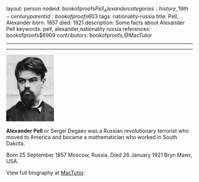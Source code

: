 layout: person
nodeid: bookofproofs$Pell_Alexander
categories: history,19th-century
parentid: bookofproofs$603
tags: nationality-russia
title: Pell, Alexander
born: 1857
died: 1921
description: Some facts about Alexander Pell
keywords: pell, alexander,nationality russia
references: bookofproofs$6909
contributors: bookofproofs,@MacTutor

---


---

![Pell_Alexander.jpg](https://github.com/bookofproofs/bookofproofs.github.io/blob/main/_sources/_assets/images/portraits/Pell_Alexander.jpg?raw=true)

**Alexander Pell** or Sergei Degaev was a Russian revolutionary terrorist who moved to America and became a mathematician who worked in South Dakota.

Born 25 September 1857 Moscow, Russia. Died 26 January 1921 Bryn Mawr, USA.


View full biography at [MacTutor](https://mathshistory.st-andrews.ac.uk/Biographies/Pell_Alexander/).
